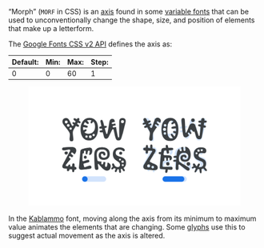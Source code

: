 “Morph” (`MORF` in CSS) is an [axis](/glossary/axis_in_variable_fonts) found in some [variable fonts](/glossary/variable_fonts) that can be used to unconventionally change the shape, size, and position of elements that make up a letterform. 

The [Google Fonts CSS v2 API](https://developers.google.com/fonts/docs/css2) defines the axis as:

| Default: | Min: | Max: | Step: |
| --- | --- | --- | --- |
| 0 | 0 | 60 | 1 |

<figure>

![An image showing two type specimens, each with an axis slider underneath. The specimen on the left shows the effects of the axis’ lowest value. The specimen on the right shows the effects of the axis’ highest value.](images/thumbnail.svg)

</figure>

In the [Kablammo](https://fonts.google.com/specimen/Kablammo) font, moving along the axis from its minimum to maximum value animates the elements that are changing. Some [glyphs](/glossary/glyph) use this to suggest actual movement as the axis is altered.